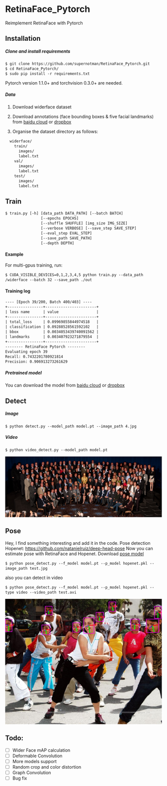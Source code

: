 # RetinaFace_Pytorch
Reimplement RetinaFace with Pytorch

## Installation
##### Clone and install requirements
    $ git clone https://github.com/supernotman/RetinaFace_Pytorch.git
    $ cd RetinaFace_Pytorch/
    $ sudo pip install -r requirements.txt

Pytorch version 1.1.0+ and torchvision 0.3.0+ are needed.

##### Data
1. Download widerface dataset

2. Download annotations (face bounding boxes & five facial landmarks) from [baidu cloud](https://pan.baidu.com/s/1Laby0EctfuJGgGMgRRgykA) or [dropbox](https://www.dropbox.com/s/7j70r3eeepe4r2g/retinaface_gt_v1.1.zip?dl=0)

3. Organise the dataset directory as follows:

```Shell
  widerface/
    train/
      images/
      label.txt
    val/
      images/
      label.txt
    test/
      images/
      label.txt
```

## Train
```
$ train.py [-h] [data_path DATA_PATH] [--batch BATCH]
                [--epochs EPOCHS]
                [--shuffle SHUFFLE] [img_size IMG_SIZE]
                [--verbose VERBOSE] [--save_step SAVE_STEP]
                [--eval_step EVAL_STEP]
                [--save_path SAVE_PATH]
                [--depth DEPTH]
```

#### Example
For multi-gpus training, run:
```
$ CUDA_VISIBLE_DEVICES=0,1,2,3,4,5 python train.py --data_path /widerface --batch 32 --save_path ./out
```

#### Training log
```
---- [Epoch 39/200, Batch 400/403] ----
+----------------+-----------------------+
| loss name      | value                 |
+----------------+-----------------------+
| total_loss     | 0.09969855844974518   |
| classification | 0.09288528561592102   |
| bbox           | 0.0034053439740091562 |
| landmarks      | 0.003407923271879554  |
+----------------+-----------------------+
-------- RetinaFace Pytorch --------
Evaluating epoch 39
Recall: 0.7432201780921814
Precision: 0.906913273261629
```

##### Pretrained model
You can download the model from [baidu cloud](https://pan.baidu.com/s/1jSxQ1kficgoychXX9b5crg) or [dropbox](https://www.dropbox.com/s/hvqveb6if724ise/model.pt?dl=0)

## Detect
##### Image
```
$ python detect.py --model_path model.pt --image_path 4.jpg
```

##### Video
```
$ python video_detect.py --model_path model.pt 
```

<p align="center"><img src="assets/test1.jpg" width="640"\></p>

## Pose
Hey, I find something interesting and add it in the code.
Pose detection Hopenet: https://github.com/natanielruiz/deep-head-pose
Now you can estimate pose with RetinaFace and Hopenet.
Download [pose model](https://drive.google.com/file/d/1m25PrSE7g9D2q2XJVMR6IA7RaCvWSzCR/view)
```
$ python pose_detect.py --f_model model.pt --p_model hopenet.pkl --image_path test.jpg
```
also you can detect in video
```
$ python pose_detect.py --f_model model.pt --p_model hopenet.pkl --type video --video_path test.avi
```
<p align="center"><img src="assets/3_pose.jpg" width="640"\></p>

## Todo: 
- [ ] Wider Face mAP calculation
- [ ] Deformable Convolution
- [ ] More models support
- [ ] Random crop and color distortion
- [ ] Graph Convolution
- [ ] Bug fix
